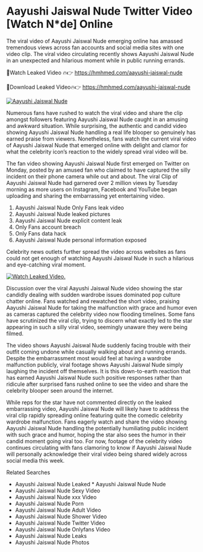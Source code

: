 ﻿# Aayushi Jaiswal Nude Twitter Video [Watch N*de] Online

The viral video of ﻿Aayushi Jaiswal Nude emerging online has amassed tremendous views across fan accounts and social media sites with one video clip. The viral video circulating recently shows ﻿Aayushi Jaiswal Nude in an unexpected and hilarious moment while in public running errands. 

🔴Watch Leaked Video 🔥👉  https://hmhmed.com/aayushi-jaiswal-nude 

🔴Download Leaked Video🔥👉  https://hmhmed.com/aayushi-jaiswal-nude 

[![Aayushi Jaiswal Nude](https://i.imgur.com/dJHk4Zq.gif)](https://hmhmed.com/aayushi-jaiswal-nude)

Numerous fans have rushed to watch the viral video and share the clip amongst followers featuring ﻿Aayushi Jaiswal Nude caught in an amusing and awkward situation. While surprising, the authentic and candid video showing ﻿Aayushi Jaiswal Nude handling a real life blooper so genuinely has earned praise from viewers. Nonetheless, fans watch the current viral video of ﻿Aayushi Jaiswal Nude that emerged online with delight and clamor for what the celebrity icon’s reaction to the widely spread viral video will be.

The fan video showing ﻿Aayushi Jaiswal Nude first emerged on Twitter on Monday, posted by an amused fan who claimed to have captured the silly incident on their phone camera while out and about. The viral Clip of ﻿Aayushi Jaiswal Nude had garnered over 2 million views by Tuesday morning as more users on Instagram, Facebook and YouTube began uploading and sharing the embarrassing yet entertaining video. 

1. ﻿Aayushi Jaiswal Nude Only Fans leak video
2. ﻿Aayushi Jaiswal Nude leaked pictures
3. ﻿Aayushi Jaiswal Nude explicit content leak
4. Only Fans account breach
5. Only Fans data hack
6. ﻿Aayushi Jaiswal Nude personal information exposed

Celebrity news outlets further spread the video across websites as fans could not get enough of watching ﻿Aayushi Jaiswal Nude in such a hilarious and eye-catching viral moment. 

[![Watch Leaked Video.](https://miro.medium.com/v2/resize:fit:828/format:webp/1*cilzJN44JGOrTw9NJCrNHA.gif "Watch Leaked Video")](https://hmhmed.com/aayushi-jaiswal-nude)

Discussion over the viral ﻿Aayushi Jaiswal Nude video showing the star candidly dealing with sudden wardrobe issues dominated pop culture chatter online. Fans watched and rewatched the short video, praising ﻿Aayushi Jaiswal Nude for taking the malfunction with grace and humor even as cameras captured the celebrity video now flooding timelines. Some fans have scrutinized the viral clip, trying to discern what exactly led to the star appearing in such a silly viral video, seemingly unaware they were being filmed.

The video shows ﻿Aayushi Jaiswal Nude suddenly facing trouble with their outfit coming undone while casually walking about and running errands. Despite the embarrassment most would feel at having a wardrobe malfunction publicly, viral footage shows ﻿Aayushi Jaiswal Nude simply laughing the incident off themselves. It is this down-to-earth reaction that has earned ﻿Aayushi Jaiswal Nude such positive responses rather than ridicule after surprised fans rushed online to see the video and share the celebrity blooper seen around the internet.  

While reps for the star have not commented directly on the leaked embarrassing video, ﻿Aayushi Jaiswal Nude will likely have to address the viral clip rapidly spreading online featuring quite the comedic celebrity wardrobe malfunction. Fans eagerly watch and share the video showing ﻿Aayushi Jaiswal Nude handling the potentially humiliating public incident with such grace and humor, hoping the star also sees the humor in their candid moment going viral too. For now, footage of the celebrity video continues circulating with fans clamoring to know if ﻿Aayushi Jaiswal Nude will personally acknowledge their viral video being shared widely across social media this week.

Related Searches
* ﻿Aayushi Jaiswal Nude Leaked
﻿* Aayushi Jaiswal Nude Nude
* ﻿Aayushi Jaiswal Nude Sexy Video
* ﻿Aayushi Jaiswal Nude xxx Video
* ﻿Aayushi Jaiswal Nude Porn
* ﻿Aayushi Jaiswal Nude Adult Video
* ﻿Aayushi Jaiswal Nude Shower Video
* ﻿Aayushi Jaiswal Nude Twitter Video
* ﻿Aayushi Jaiswal Nude Onlyfans Video
* ﻿Aayushi Jaiswal Nude Leaks
* ﻿Aayushi Jaiswal Nude Photos